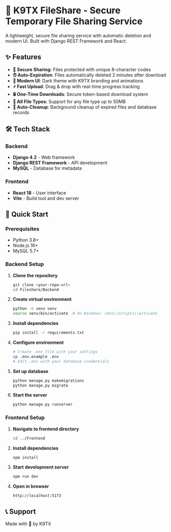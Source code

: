 # 🚀 K9TX FileShare - Secure Temporary File Sharing Service

A lightweight, secure file sharing service with automatic deletion and modern UI. Built with Django REST Framework and React.

## ✨ Features

- **🔐 Secure Sharing**: Files protected with unique 8-character codes
- **⏰ Auto-Expiration**: Files automatically deleted 2 minutes after download
- **📱 Modern UI**: Dark theme with K9TX branding and animations
- **⚡ Fast Upload**: Drag & drop with real-time progress tracking
- **🔒 One-Time Downloads**: Secure token-based download system
- **📄 All File Types**: Support for any file type up to 50MB
- **🧹 Auto-Cleanup**: Background cleanup of expired files and database records

## 🛠️ Tech Stack

### Backend

- **Django 4.2** - Web framework
- **Django REST Framework** - API development
- **MySQL** - Database for metadata

### Frontend

- **React 18** - User interface
- **Vite** - Build tool and dev server

## 🚀 Quick Start

### Prerequisites

- Python 3.8+
- Node.js 16+
- MySQL 5.7+

### Backend Setup

1. **Clone the repository**

   ```bash
   git clone <your-repo-url>
   cd Fileshare/Backend
   ```

2. **Create virtual environment**

   ```bash
   python -m venv venv
   source venv/bin/activate  # On Windows: venv\\Scripts\\activate
   ```

3. **Install dependencies**

   ```bash
   pip install -r requirements.txt
   ```

4. **Configure environment**

   ```bash
   # Create .env file with your settings
   cp .env.example .env
   # Edit .env with your database credentials
   ```

5. **Set up database**

   ```bash
   python manage.py makemigrations
   python manage.py migrate
   ```

6. **Start the server**
   ```bash
   python manage.py runserver
   ```

### Frontend Setup

1. **Navigate to frontend directory**

   ```bash
   cd ../Frontend
   ```

2. **Install dependencies**

   ```bash
   npm install
   ```

3. **Start development server**

   ```bash
   npm run dev
   ```

4. **Open in browser**
   ```
   http://localhost:5173
   ```

## 📞 Support

Made with 💙 by K9TX 


